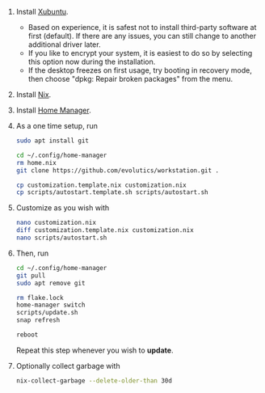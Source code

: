1. Install [Xubuntu](https://xubuntu.org).
   - Based on experience, it is safest not to install third-party software at
     first (default). If there are any issues, you can still change to another
     additional driver later.
   - If you like to encrypt your system, it is easiest to do so by selecting
     this option now during the installation.
   - If the desktop freezes on first usage, try booting in recovery mode, then
     choose "dpkg: Repair broken packages" from the menu.
1. Install [Nix](https://nixos.org).
1. Install [Home Manager](https://nix-community.github.io/home-manager/).
1. As a one time setup, run

   ```bash
   sudo apt install git

   cd ~/.config/home-manager
   rm home.nix
   git clone https://github.com/evolutics/workstation.git .

   cp customization.template.nix customization.nix
   cp scripts/autostart.template.sh scripts/autostart.sh
   ```

1. Customize as you wish with

   ```bash
   nano customization.nix
   diff customization.template.nix customization.nix
   nano scripts/autostart.sh
   ```

1. Then, run

   ```bash
   cd ~/.config/home-manager
   git pull
   sudo apt remove git

   rm flake.lock
   home-manager switch
   scripts/update.sh
   snap refresh

   reboot
   ```

   Repeat this step whenever you wish to **update**.

1. Optionally collect garbage with

   ```bash
   nix-collect-garbage --delete-older-than 30d
   ```
